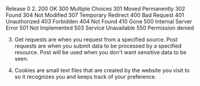 Release 0
2. 
    200 OK
    300 Multiple Choices
    301 Moved Permanently
    302 Found
    304 Not Modified
    307 Temporary Redirect
    400 Bad Request
    401 Unauthorized
    403 Forbidden
    404 Not Found
    410 Gone
    500 Internal Server Error
    501 Not Implemented
    503 Service Unavailable
    550 Permission denied

3.
    Get requests are when you request from a specified source.
    Post requests are when you submit data to be processed by a specified resource. Post will be used when you don't want sensitive data to be seen. 

 4. Cookies are small text files that are created by the website you visit to so it recognizes you and keeps track of your preference.